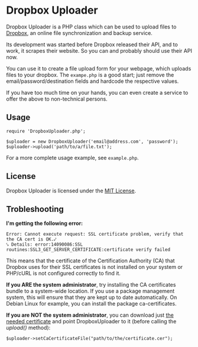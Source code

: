 Dropbox Uploader
================

Dropbox Uploader is a PHP class which can be used to upload files to [Dropbox](http://www.getdropbox.com/), an online
file synchronization and backup service.

Its development was started before Dropbox released their API, and to work, it scrapes their website. So
you can and probably should use their API now.

You can use it to create a file upload form for your webpage, which uploads files to your dropbox. The `exampe.php` is
a good start; just remove the email/password/destination fields and hardcode the respective values.

If you have too much time on your hands, you can even create a service to offer the above to non-technical persons.

Usage
-----

    require 'DropboxUploader.php';

    $uploader = new DropboxUploader('email@address.com', 'password');
    $uploader->upload('path/to/a/file.txt');

For a more complete usage example, see `example.php`.

License
-------

Dropbox Uploader is licensed under the [MIT License](http://en.wikipedia.org/wiki/MIT_License).

Trobleshooting
--------------

**I'm getting the following error:**

    Error: Cannot execute request: SSL certificate problem, verify that the CA cert is OK.⤦
    ⤥ Details: error:14090086:SSL routines:SSL3_GET_SERVER_CERTIFICATE:certificate verify failed

This means that the certificate of the Certification Authority (CA) that Dropbox uses for their SSL certificates is not
installed on your system or PHP/cURL is not configured correctly to find it.

**If you ARE the system administrator**, try installing the CA certificates bundle to a system-wide location. If you
use a package management system, this will ensure that they are kept up to date automatically. On Debian Linux for
example, you can install the package ca-certificates.

**If you are NOT the system administrator**, you can download just [the needed certificate][cert] and point
DropboxUploader to it (before calling the *upload()* method):

    $uploader->setCaCertificateFile("path/to/the/certificate.cer");

[cert]: http://curl.haxx.se/ca/cacert.pem
